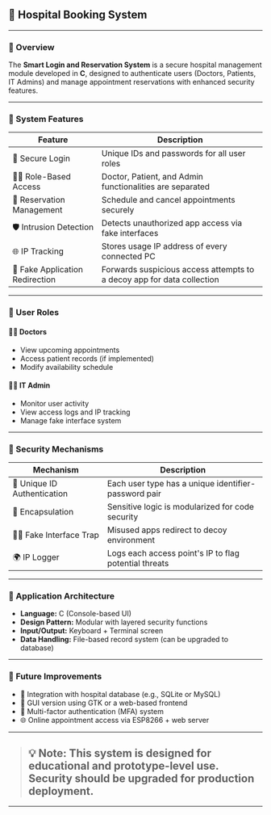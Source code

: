 ## 🏥 Hospital Booking System

---

### 🔸 Overview
The **Smart Login and Reservation System** is a secure hospital management module developed in **C**, designed to authenticate users (Doctors, Patients, IT Admins) and manage appointment reservations with enhanced security features.

---

### 🔸 System Features

| Feature                                | Description                                                                 |
|----------------------------------------|-----------------------------------------------------------------------------|
| 🔐 Secure Login                        | Unique IDs and passwords for all user roles                                |
| 🧑‍⚕️ Role-Based Access                 | Doctor, Patient, and Admin functionalities are separated                    |
| 📅 Reservation Management              | Schedule and cancel appointments securely                                  |
| 🛡️ Intrusion Detection                 | Detects unauthorized app access via fake interfaces                        |
| 🌐 IP Tracking                         | Stores usage IP address of every connected PC                              |
| 🧪 Fake Application Redirection        | Forwards suspicious access attempts to a decoy app for data collection     |

---

### 🔸 User Roles

#### 👨‍⚕️ Doctors
- View upcoming appointments
- Access patient records (if implemented)
- Modify availability schedule

#### 👨‍💻 IT Admin
- Monitor user activity
- View access logs and IP tracking
- Manage fake interface system

---

### 🔸 Security Mechanisms

| Mechanism                   | Description                                               |
|-----------------------------|-----------------------------------------------------------|
| 🔑 Unique ID Authentication | Each user type has a unique identifier-password pair      |
| 🧩 Encapsulation            | Sensitive logic is modularized for code security          |
| 🕵️‍♂️ Fake Interface Trap    | Misused apps redirect to decoy environment                |
| 🌍 IP Logger                | Logs each access point's IP to flag potential threats     |

---

### 🔸 Application Architecture

- **Language:** C (Console-based UI)
- **Design Pattern:** Modular with layered security functions
- **Input/Output:** Keyboard + Terminal screen
- **Data Handling:** File-based record system (can be upgraded to database)

---


### 🧠 Future Improvements

- 🔄 Integration with hospital database (e.g., SQLite or MySQL)
- 📱 GUI version using GTK or a web-based frontend
- 🧩 Multi-factor authentication (MFA) system
- 🌐 Online appointment access via ESP8266 + web server

---

> ## 💡 **Note:** This system is designed for educational and prototype-level use. Security should be upgraded for production deployment.

---



